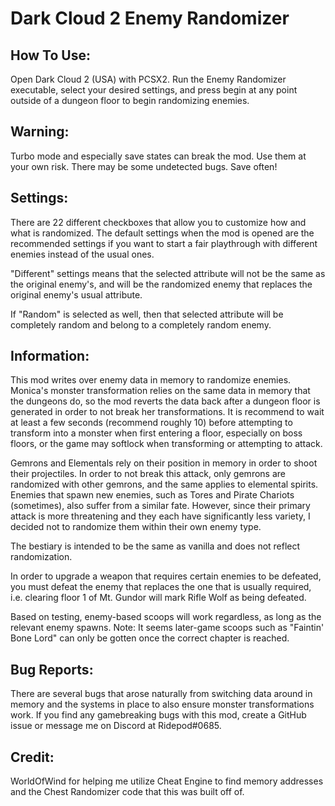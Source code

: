 # Dark Cloud 2 Enemy Randomizer

## How To Use:
Open Dark Cloud 2 (USA) with PCSX2. Run the Enemy Randomizer executable, select your desired settings, and press begin at any point outside of a dungeon floor to begin randomizing enemies.

## Warning:
Turbo mode and especially save states can break the mod. Use them at your own risk.
There may be some undetected bugs. Save often!

## Settings:
There are 22 different checkboxes that allow you to customize how and what is randomized. The default settings when the mod is opened are the recommended settings if you want to start a fair playthrough with different enemies instead of the usual ones. 

"Different" settings means that the selected attribute will not be the same as the original enemy's, and will be the randomized enemy that replaces the original enemy's usual attribute.

If "Random" is selected as well, then that selected attribute will be completely random and belong to a completely random enemy.

## Information:
This mod writes over enemy data in memory to randomize enemies. Monica's monster transformation relies on the same data in memory that the dungeons do, so the mod reverts the data back after a dungeon floor is generated in order to not break her transformations. It is recommend to wait at least a few seconds (recommend roughly 10) before attempting to transform into a monster when first entering a floor, especially on boss floors, or the game may softlock when transforming or attempting to attack.

Gemrons and Elementals rely on their position in memory in order to shoot their projectiles. In order to not break this attack, only gemrons are randomized with other gemrons, and the same applies to elemental spirits. Enemies that spawn new enemies, such as Tores and Pirate Chariots (sometimes), also suffer from a similar fate. However, since their primary attack is more threatening and they each have significantly less variety, I decided not to randomize them within their own enemy type.

The bestiary is intended to be the same as vanilla and does not reflect randomization.

In order to upgrade a weapon that requires certain enemies to be defeated, you must defeat the enemy that replaces the one that is usually required, i.e. clearing floor 1 of Mt. Gundor will mark Rifle Wolf as being defeated.

Based on testing, enemy-based scoops will work regardless, as long as the relevant enemy spawns. Note: It seems later-game scoops such as "Faintin' Bone Lord" can only be gotten once the correct chapter is reached.

## Bug Reports:
There are several bugs that arose naturally from switching data around in memory and the systems in place to also ensure monster transformations work. If you find any gamebreaking bugs with this mod, create a GitHub issue or message me on Discord at Ridepod#0685.

## Credit:
WorldOfWind for helping me utilize Cheat Engine to find memory addresses and the Chest Randomizer code that this was built off of.
